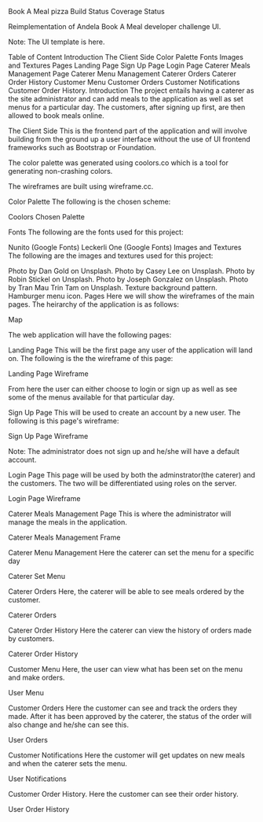 Book A Meal pizza
Build Status Coverage Status

Reimplementation of Andela Book A Meal developer challenge UI.

Note: The UI template is here.

Table of Content
    Introduction
    The Client Side
    Color Palette
    Fonts
    Images and Textures
    Pages
    Landing Page
    Sign Up Page
    Login Page
    Caterer Meals Management Page
    Caterer Menu Management
    Caterer Orders
    Caterer Order History
    Customer Menu
    Customer Orders
    Customer Notifications
    Customer Order History.
    Introduction
The project entails having a caterer as the site administrator and can add meals to the application as well as set menus for a particular day. The customers, after signing up first, are then allowed to book meals online.

The Client Side
This is the frontend part of the application and will involve building from the ground up a user interface without the use of UI frontend frameworks such as Bootstrap or Foundation.

The color palette was generated using coolors.co which is a tool for generating non-crashing colors.

The wireframes are built using wireframe.cc.

Color Palette
The following is the chosen scheme:

Coolors Chosen Palette

Fonts
The following are the fonts used for this project:

Nunito (Google Fonts)
Leckerli One (Google Fonts)
Images and Textures
The following are the images and textures used for this project:

Photo by Dan Gold on Unsplash.
Photo by Casey Lee on Unsplash.
Photo by Robin Stickel on Unsplash.
Photo by Joseph Gonzalez on Unsplash.
Photo by Tran Mau Trin Tam on Unsplash.
Texture background pattern.
Hamburger menu icon.
Pages
Here we will show the wireframes of the main pages. The heirarchy of the application is as follows:

Map

The web application will have the following pages:

Landing Page
This will be the first page any user of the application will land on. The following is the the wireframe of this page:

Landing Page Wireframe

From here the user can either choose to login or sign up as well as see some of the menus available for that particular day.

Sign Up Page
This will be used to create an account by a new user. The following is this page's wireframe:

Sign Up Page Wireframe

Note: The administrator does not sign up and he/she will have a default account.

Login Page
This page will be used by both the adminstrator(the caterer) and the customers. The two will be differentiated using roles on the server.

Login Page Wireframe

Caterer Meals Management Page
This is where the administrator will manage the meals in the application.

Caterer Meals Management Frame

Caterer Menu Management
Here the caterer can set the menu for a specific day

Caterer Set Menu

Caterer Orders
Here, the caterer will be able to see meals ordered by the customer.

Caterer Orders

Caterer Order History
Here the caterer can view the history of orders made by customers.

Caterer Order History 

Customer Menu
Here, the user can view what has been set on the menu and make orders.

User Menu

Customer Orders
Here the customer can see and track the orders they made. After it has been approved by the caterer, the status of the order will also change and he/she can see this.

User Orders

Customer Notifications
Here the customer will get updates on new meals and when the caterer sets the menu.

User Notifications

Customer Order History.
Here the customer can see their order history.

User Order History
